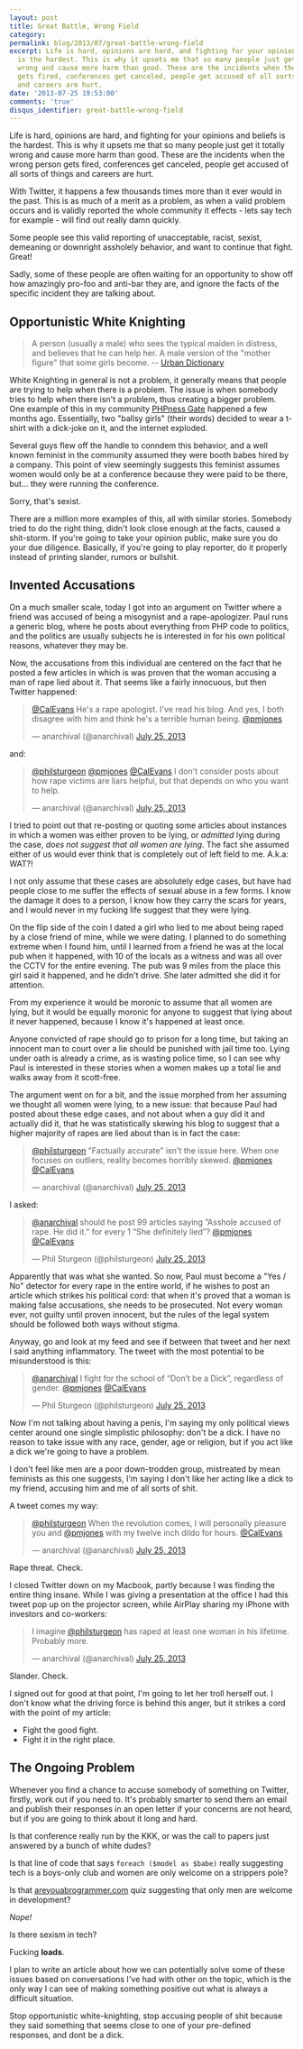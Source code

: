 ```yaml
---
layout: post
title: Great Battle, Wrong Field
category: 
permalink: blog/2013/07/great-battle-wrong-field
excerpt: Life is hard, opinions are hard, and fighting for your opinions and beliefs
  is the hardest. This is why it upsets me that so many people just get it totally
  wrong and cause more harm than good. These are the incidents when the wrong person
  gets fired, conferences get canceled, people get accused of all sorts of things
  and careers are hurt. 
date: '2013-07-25 19:53:00'
comments: 'true'
disqus_identifier: great-battle-wrong-field
---
```


Life is hard, opinions are hard, and fighting for your opinions and beliefs is the hardest. This is why it upsets me that so many people just get it totally wrong and cause more harm than good. These are the incidents when the wrong person gets fired, conferences get canceled, people get accused of all sorts of things and careers are hurt. 

With Twitter, it happens a few thousands times more than it ever would in the past. This is as much of a merit as a problem, as when a valid problem occurs and is validly reported the whole community it effects - lets say tech for example - will find out really damn quickly. 

Some people see this valid reporting of unacceptable, racist, sexist, demeaning or downright assholely behavior, and want to continue that fight. Great!

Sadly, some of these people are often waiting for an opportunity to show off how amazingly pro-foo and anti-bar they are, and ignore the facts of the specific incident they are talking about. 

## Opportunistic White Knighting

> A person (usually a male) who sees the typical maiden in distress, and believes that he can help her. A male version of the "mother figure" that some girls become. -- [Urban Dictionary](http://www.urbandictionary.com/define.php?term=white%20knight)

White Knighting in general is not a problem, it generally means that people are trying to help when there is a problem. The issue is when somebody tries to help when there isn't a problem, thus creating a bigger problem. One example of this in my community [PHPness Gate](http://webandphpmag.wordpress.com/2013/02/25/phpness-gate-raising-interesting-issues/) happened a few months ago. Essentially, two "ballsy girls" (their words) decided to wear a t-shirt with a dick-joke on it, and the internet exploded.

Several guys flew off the handle to conndem this behavior, and a well known feminist in the community assumed they were booth babes hired by a company. This point of view seemingly suggests this feminist assumes women would only be at a conference because they were paid to be there, but… they were running the conference. 

Sorry, that's sexist. 

There are a million more examples of this, all with similar stories. Somebody tried to do the right thing, didn't look close enough at the facts, caused a shit-storm. If you're going to take your opinion public, make sure you do your due diligence. Basically, if you're going to play reporter, do it properly instead of printing slander, rumors or bullshit.

## Invented Accusations

On a much smaller scale, today I got into an argument on Twitter where a friend was accused of being a misogynist and a rape-apologizer. Paul runs a generic blog, where he posts about everything from PHP code to politics, and the politics are usually subjects he is interested in for his own political reasons, whatever they may be.

Now, the accusations from this individual are centered on the fact that he posted a few articles in which is was proven that the woman accusing a man of rape lied about it. That seems like a fairly innocuous, but then Twitter happened:

<blockquote class="twitter-tweet"><p><a href="https://twitter.com/CalEvans">@CalEvans</a> He&#39;s a rape apologist. I&#39;ve read his blog. And yes, I both disagree with him and think he&#39;s a terrible human being. <a href="https://twitter.com/pmjones">@pmjones</a></p>&mdash; anarchival (@anarchival) <a href="https://twitter.com/anarchival/statuses/360429281601531904">July 25, 2013</a></blockquote>
<script async src="//platform.twitter.com/widgets.js" charset="utf-8"></script>

and:

<blockquote class="twitter-tweet"><p><a href="https://twitter.com/philsturgeon">@philsturgeon</a> <a href="https://twitter.com/pmjones">@pmjones</a> <a href="https://twitter.com/CalEvans">@CalEvans</a> I don&#39;t consider posts about how rape victims are liars helpful, but that depends on who you want to help.</p>&mdash; anarchival (@anarchival) <a href="https://twitter.com/anarchival/statuses/360442211030142977">July 25, 2013</a></blockquote>
<script async src="//platform.twitter.com/widgets.js" charset="utf-8"></script>

I tried to point out that re-posting or quoting some articles about instances in which a women was either proven to be lying, or _admitted_ lying during the case, _does not suggest that all women are lying_. The fact she assumed either of us would ever think that is completely out of left field to me. A.k.a: WAT?!

I not only assume that these cases are absolutely edge cases, but have had people close to me suffer the effects of sexual abuse in a few forms. I know the damage it does to a person, I know how they carry the scars for years, and I would never in my fucking life suggest that they were lying.

On the flip side of the coin I dated a girl who lied to me about being raped by a close friend of mine, while we were dating. I planned to do something extreme when I found him, until I learned from a friend he was at the local pub when it happened, with 10 of the locals as a witness and was all over the CCTV for the entire evening. The pub was 9 miles from the place this girl said it happened, and he didn't drive. She later admitted she did it for attention.

From my experience it would be moronic to assume that all women are lying, but it would be equally moronic for anyone to suggest that lying about it never happened, because I know it's happened at least once.

Anyone convicted of rape should go to prison for a long time, but taking an innocent man to court over a lie should be punished with jail time too. Lying under oath is already a crime, as is wasting police time, so I can see why Paul is interested in these stories when a women makes up a total lie and walks away from it scott-free.

The argument went on for a bit, and the issue morphed from her assuming we thought all women were lying, to a new issue: that because Paul had posted about these edge cases, and not about when a guy did it and actually did it, that he was statistically skewing his blog to suggest that a higher majority of rapes are lied about than is in fact the case:

<blockquote class="twitter-tweet"><p><a href="https://twitter.com/philsturgeon">@philsturgeon</a> &quot;Factually accurate&quot; isn&#39;t the issue here. When one focuses on outliers, reality becomes horribly skewed. <a href="https://twitter.com/pmjones">@pmjones</a> <a href="https://twitter.com/CalEvans">@CalEvans</a></p>&mdash; anarchival (@anarchival) <a href="https://twitter.com/anarchival/statuses/360448668253425664">July 25, 2013</a></blockquote>
<script async src="//platform.twitter.com/widgets.js" charset="utf-8"></script>

I asked:

<blockquote class="twitter-tweet"><p><a href="https://twitter.com/anarchival">@anarchival</a> should he post 99 articles saying ”Asshole accused of rape. He did it.” for every 1 “She definitely lied”? <a href="https://twitter.com/pmjones">@pmjones</a> <a href="https://twitter.com/CalEvans">@CalEvans</a></p>&mdash; Phil Sturgeon (@philsturgeon) <a href="https://twitter.com/philsturgeon/statuses/360449125378031618">July 25, 2013</a></blockquote>
<script async src="//platform.twitter.com/widgets.js" charset="utf-8"></script>

Apparently that was what she wanted. So now, Paul must become a "Yes / No" detector for every rape in the entire world, if he wishes to post an article which strikes his political cord: that when it's proved that a woman is making false accusations, she needs to be prosecuted. Not every woman ever, not guilty until proven innocent, but the rules of the legal system should be followed both ways without stigma.

Anyway, go and look at my feed and see if between that tweet and her next I said anything inflammatory. The tweet with the most potential to be misunderstood is this:

<blockquote class="twitter-tweet"><p><a href="https://twitter.com/anarchival">@anarchival</a> I fight for the school of “Don’t be a Dick”, regardless of gender. <a href="https://twitter.com/pmjones">@pmjones</a> <a href="https://twitter.com/CalEvans">@CalEvans</a></p>&mdash; Phil Sturgeon (@philsturgeon) <a href="https://twitter.com/philsturgeon/statuses/360460573214900225">July 25, 2013</a></blockquote>
<script async src="//platform.twitter.com/widgets.js" charset="utf-8"></script>

Now I'm not talking about having a penis, I'm saying my only political views center around one single simplistic philosophy: don't be a dick. I have no reason to take issue with any race, gender, age or religion, but if you act like a dick we're going to have a problem.

I don't feel like men are a poor down-trodden group, mistreated by mean feminists as this one suggests, I'm saying I don't like her acting like a dick to my friend, accusing him and me of all sorts of shit. 

A tweet comes my way:

<blockquote class="twitter-tweet"><p><a href="https://twitter.com/philsturgeon">@philsturgeon</a> When the revolution comes, I will personally pleasure you and <a href="https://twitter.com/pmjones">@pmjones</a> with my twelve inch dildo for hours. <a href="https://twitter.com/CalEvans">@CalEvans</a></p>&mdash; anarchival (@anarchival) <a href="https://twitter.com/anarchival/statuses/360460164840685570">July 25, 2013</a></blockquote>
<script async src="//platform.twitter.com/widgets.js" charset="utf-8"></script>

Rape threat. Check.

I closed Twitter down on my Macbook, partly because I was finding the entire thing insane. While I was giving a presentation at the office I had this tweet pop up on the projector screen, while AirPlay sharing my iPhone with investors and co-workers:

<blockquote class="twitter-tweet"><p>I imagine <a href="https://twitter.com/philsturgeon">@philsturgeon</a> has raped at least one woman in his lifetime. Probably more.</p>&mdash; anarchival (@anarchival) <a href="https://twitter.com/anarchival/statuses/360471322943434753">July 25, 2013</a></blockquote>
<script async src="//platform.twitter.com/widgets.js" charset="utf-8"></script>

Slander. Check.

I signed out for good at that point, I'm going to let her troll herself out. I don't know what the driving force is behind this anger, but it strikes a cord with the point of my article:

* Fight the good fight.
* Fight it in the right place.

## The Ongoing Problem

Whenever you find a chance to accuse somebody of something on Twitter, firstly, work out if you need to. It's probably smarter to send them an email and publish their responses in an open letter if your concerns are not heard, but if you are going to think about it long and hard.

Is that conference really run by the KKK, or was the call to papers just answered by a bunch of white dudes?

Is that line of code that says `foreach ($model as $babe)` really suggesting tech is a boys-only club and women are only welcome on a strippers pole? 

Is that [areyouabrogrammer.com](http://areyouabrogrammer.com/) quiz suggesting that only men are welcome in development?

*Nope!*

Is there sexism in tech? 

Fucking **loads**. 

I plan to write an article about how we can potentially solve some of these issues based on conversations I've had with other on the topic, which is the only way I can see of making something positive out what is always a difficult situation.

Stop opportunistic white-knighting, stop accusing people of shit because they said something that seems close to one of your pre-defined responses, and dont be a dick.